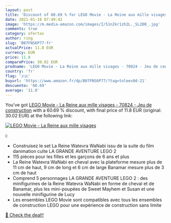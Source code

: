 ```yaml
---
layout: post
title: 'Discount of 60.69 % for LEGO Movie - La Reine aux mille visages '
date: 2021-01-18 07:49:42
image: 'https://m.media-amazon.com/images/I/51n2kr1zh2L._SL200_.jpg'
comments: true
category: ofertas
author: ring
slug: 'B07FNS6P77-fr'
actualPrice: 11.8 EUR
currency: EUR
price: 11.8
comparePrice: 30.02 EUR
prodname: 'LEGO Movie - La Reine aux mille visages - 70824 - Jeu de construction'
country: 'fr'
flag: '🇫🇷'
buyurl: 'https://www.amazon.fr/dp/B07FNS6P77/?tag=tolees0d-21'
descuento: '60.69'
average: '11.8'
---
```


You've got [LEGO Movie - La Reine aux mille visages - 70824 - Jeu de construction](https://www.amazon.fr/dp/B07FNS6P77/?tag=tolees0d-21) with a  60.69 % discount, with final price of 11.8 EUR (original: 30.02 EUR) at the following link:

[![LEGO Movie - La Reine aux mille visages ](https://m.media-amazon.com/images/I/51n2kr1zh2L._SL200_.jpg)](https://www.amazon.fr/dp/B07FNS6P77/?tag=tolees0d-21)

ℹ️:

- Construisez le set La Reine Watevra WaNabi issu de la suite du film danimation culte LA GRANDE AVENTURE LEGO 2
- 115 pièces pour les filles et les garçons de 6 ans et plus
- La Reine Watevra WaNabi en cheval avec la plateforme mesure plus de 11 cm de haut, 9 cm de long et 6 cm de large Banamar mesure plus de 3 cm de haut
- Comprend 5 personnages LA GRANDE AVENTURE LEGO 2 : des minifigurines de la Reine Watevra WaNabi en forme de cheval et de Banamar, plus les mini-poupées de Sweet Mayhem et Susan et une nouvelle minifigurine de Lucy
- Les ensembles LEGO Movie sont compatibles avec tous les ensembles de construction LEGO pour une expérience de construction sans limite

[🛒 Check the deal!!](https://www.amazon.fr/dp/B07FNS6P77/?tag=tolees0d-21)
